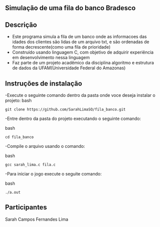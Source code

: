##  Simulação de uma fila do banco Bradesco

## Descrição
- Este programa simula a fila de um banco onde as informacoes das idades dos clientes são lidas de um arquivo txt, e são ordenadas de forma decrescente(como uma fila de prioridade)
- Construído usando linguagem C, com objetivo de adquirir experiência em desenvolvimento nessa linguagem 
- Faz parte de um projeto acadêmico da disciplina algoritmo e estrutura de dados da UFAM(Universidade Federal do Amazonas)

## Instruções de instalação

-Execute o seguinte comando dentro da pasta onde voce deseja instalar o projeto:
bash
```
git clone https://github.com/SarahLimaSO/fila_banco.git
```


-Entre dentro da pasta do projeto executando o seguinte comando:

bash
```
cd fila_banco
```


-Compile o arquivo usando o comando:

bash
```
gcc sarah_lima.c fila.c
``` 

-Para iniciar o jogo execute o seguite comando:

bash
```
./a.out
```

## Participantes
Sarah Campos Fernandes Lima
